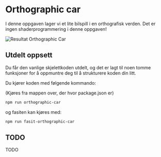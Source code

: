 # Orthographic car

I denne oppgaven lager vi et lite bilspill i en orthografisk verden. Det er ingen shaderprogrammering i denne oppgaven!

![Resultat Orthographic Car](./img/TODO.gif)

## Utdelt oppsett

Du får den vanlige skjelettkoden utdelt, og det er lagt til noen tomme funksjoner for å oppmuntre deg til å strukturere koden din litt.

Du kjører koden med følgende kommando: 

(Kjøres fra mappen over, der hvor package.json er)

```sh
npm run orthographic-car
```

og fasiten kan kjøres med:

```sh
npm run fasit-orthographic-car
```

## TODO

TODO